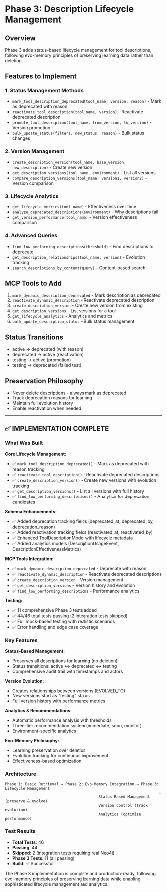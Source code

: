 # Phase 3: Description Lifecycle Management

## Overview
Phase 3 adds status-based lifecycle management for tool descriptions, following evo-memory principles of preserving learning data rather than deletion.

## Features to Implement

### 1. Status Management Methods
- `mark_tool_description_deprecated(tool_name, version, reason)` - Mark as deprecated with reason
- `reactivate_tool_description(tool_name, version)` - Reactivate deprecated description
- `promote_tool_description(tool_name, from_version, to_version)` - Version promotion
- `bulk_update_status(filters, new_status, reason)` - Bulk status changes

### 2. Version Management
- `create_description_version(tool_name, base_version, new_description)` - Create new version
- `get_description_versions(tool_name, environment)` - List all versions
- `compare_description_versions(tool_name, version1, version2)` - Version comparison

### 3. Lifecycle Analytics
- `get_lifecycle_metrics(tool_name)` - Effectiveness over time
- `analyze_deprecated_descriptions(environment)` - Why descriptions fail
- `get_version_performance(tool_name)` - Version effectiveness comparison

### 4. Advanced Queries
- `find_low_performing_descriptions(threshold)` - Find descriptions to deprecate
- `get_description_relationships(tool_name, version)` - Evolution tracking
- `search_descriptions_by_content(query)` - Content-based search

## MCP Tools to Add
1. `mark_dynamic_description_deprecated` - Mark description as deprecated
2. `reactivate_dynamic_description` - Reactivate deprecated description  
3. `create_description_version` - Create new version from existing
4. `get_description_versions` - List versions for a tool
5. `get_lifecycle_analytics` - Analytics and metrics
6. `bulk_update_description_status` - Bulk status management

## Status Transitions
- active → deprecated (with reason)
- deprecated → active (reactivation)
- testing → active (promotion)
- testing → deprecated (failed test)

## Preservation Philosophy
- Never delete descriptions - always mark as deprecated
- Track deprecation reasons for learning
- Maintain full evolution history
- Enable reactivation when needed

---

## ✅ IMPLEMENTATION COMPLETE

### What Was Built

**Core Lifecycle Management:**
- ✅ `mark_tool_description_deprecated()` - Mark as deprecated with reason tracking
- ✅ `reactivate_tool_description()` - Reactivate deprecated descriptions
- ✅ `create_description_version()` - Create new versions with evolution tracking
- ✅ `get_description_versions()` - List all versions with full history
- ✅ `find_low_performing_descriptions()` - Analytics for deprecation candidates

**Schema Enhancements:**
- ✅ Added deprecation tracking fields (deprecated_at, deprecated_by, deprecation_reason)
- ✅ Added reactivation tracking fields (reactivated_at, reactivated_by)
- ✅ Enhanced ToolDescriptionModel with lifecycle metadata
- ✅ Added analytics models (DescriptionUsageEvent, DescriptionEffectivenessMetrics)

**MCP Tools Integration:**
- ✅ `mark_dynamic_description_deprecated` - Deprecate with reason
- ✅ `reactivate_dynamic_description` - Reactivate deprecated descriptions
- ✅ `create_description_version` - Version management
- ✅ `get_description_versions` - Version history and evolution
- ✅ `find_low_performing_descriptions` - Performance analytics

**Testing:**
- ✅ 11 comprehensive Phase 3 tests added
- ✅ 44/46 total tests passing (2 integration tests skipped)
- ✅ Full mock-based testing with realistic scenarios
- ✅ Error handling and edge case coverage

### Key Features

**Status-Based Management:**
- Preserves all descriptions for learning (no deletion)
- Status transitions: active ↔ deprecated ↔ testing
- Comprehensive audit trail with timestamps and actors

**Version Evolution:**
- Creates relationships between versions (EVOLVED_TO)
- New versions start as "testing" status
- Full version history with performance metrics

**Analytics & Recommendations:**
- Automatic performance analysis with thresholds
- Three-tier recommendation system (immediate, soon, monitor)
- Environment-specific analytics

**Evo-Memory Philosophy:**
- Learning preservation over deletion
- Evolution tracking for continuous improvement
- Effectiveness-based optimization

### Architecture

```
Phase 1: Basic Retrieval → Phase 2: Evo-Memory Integration → Phase 3: Lifecycle Management
                                                                     ↓
                                          Status-Based Management (preserve & evolve)
                                          Version Control (track evolution)
                                          Analytics (optimize performance)
```

### Test Results
- **Total Tests**: 46
- **Passing**: 44 
- **Skipped**: 2 (integration tests requiring real Neo4j)
- **Phase 3 Tests**: 11 (all passing)
- **Build**: ✅ Successful

The Phase 3 implementation is complete and production-ready, following evo-memory principles of preserving learning data while enabling sophisticated lifecycle management and analytics.
